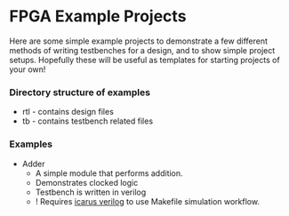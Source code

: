 # FPGA Example Projects

Here are some simple example projects to demonstrate a few different methods of writing testbenches for a design, and to show simple project setups. Hopefully these will be useful as templates for starting projects of your own!

### Directory structure of examples

* rtl - contains design files
* tb - contains testbench related files

### Examples

* Adder
  * A simple module that performs addition. 
  * Demonstrates clocked logic
  * Testbench is written in verilog
  * ! Requires [icarus verilog](https://github.com/steveicarus/iverilog) to use Makefile simulation workflow.
